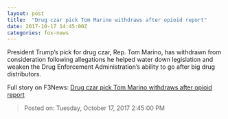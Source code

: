 ```yaml
---
layout: post
title:  "Drug czar pick Tom Marino withdraws after opioid report"
date: 2017-10-17 14:45:00Z
categories: fox-news
---
```


President Trump’s pick for drug czar, Rep. Tom Marino, has withdrawn from consideration following allegations he helped water down legislation and weaken the Drug Enforcement Administration’s ability to go after big drug distributors.


Full story on F3News: [Drug czar pick Tom Marino withdraws after opioid report](http://www.f3nws.com/n/MxHRaH)

> Posted on: Tuesday, October 17, 2017 2:45:00 PM
